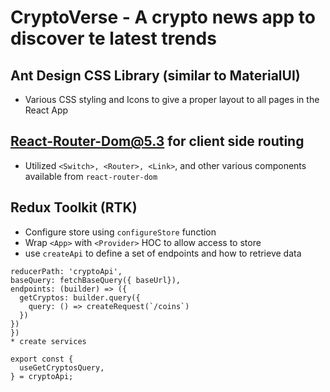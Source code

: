 # CryptoVerse - A crypto news app to discover te latest trends

## Ant Design CSS Library (similar to MaterialUI)
  * Various CSS styling and Icons to give a proper layout to all pages in the React App
## React-Router-Dom@5.3 for client side routing
  * Utilized `<Switch>, <Router>, <Link>`, and other various components available from `react-router-dom`

## Redux Toolkit (RTK)
  * Configure store using `configureStore` function
  * Wrap `<App>` with `<Provider>` HOC to allow access to store
  * use `createApi` to define a set of endpoints and how to retrieve data
  ``` export const cryptoApi = createApi({
  reducerPath: 'cryptoApi',
  baseQuery: fetchBaseQuery({ baseUrl}),
  endpoints: (builder) => ({
    getCryptos: builder.query({
      query: () => createRequest(`/coins`)
    })
  })
})
  * create services

export const {
    useGetCryptosQuery,
} = cryptoApi;
```